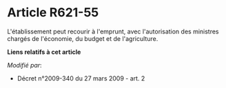 # Article R621-55

L'établissement peut recourir à l'emprunt, avec l'autorisation des ministres chargés de l'économie, du budget et de
l'agriculture.

**Liens relatifs à cet article**

_Modifié par_:

  - Décret n°2009-340 du 27 mars 2009 - art. 2
